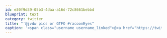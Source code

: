 ```yaml
---
id: e30f9d39-05b3-4daa-a16d-72c8661bebbd
blueprint: text
category: twitter
title: "'@jvdw pics or GTFO #racoonEyes"
caption: '<span class="username username_linked">@<a href="https://twitter.com/jvdw" title="John van der Woude">jvdw</a></span> pics or GTFO <span class="hashtag hashtag_local">#<a href="http://tweettemp.darylchymko.ca/?tag=racooneyes">racoonEyes</a>'
---
```

